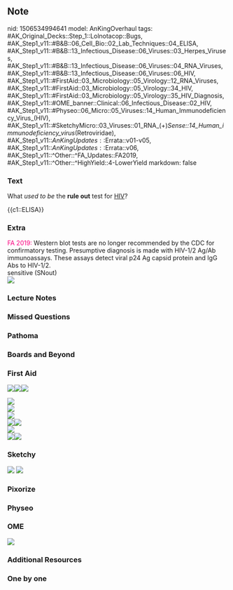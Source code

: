 ## Note
nid: 1506534994641
model: AnKingOverhaul
tags: #AK_Original_Decks::Step_1::Lolnotacop::Bugs, #AK_Step1_v11::#B&B::06_Cell_Bio::02_Lab_Techniques::04_ELISA, #AK_Step1_v11::#B&B::13_Infectious_Disease::06_Viruses::03_Herpes_Viruses, #AK_Step1_v11::#B&B::13_Infectious_Disease::06_Viruses::04_RNA_Viruses, #AK_Step1_v11::#B&B::13_Infectious_Disease::06_Viruses::06_HIV, #AK_Step1_v11::#FirstAid::03_Microbiology::05_Virology::12_RNA_Viruses, #AK_Step1_v11::#FirstAid::03_Microbiology::05_Virology::34_HIV, #AK_Step1_v11::#FirstAid::03_Microbiology::05_Virology::35_HIV_Diagnosis, #AK_Step1_v11::#OME_banner::Clinical::06_Infectious_Disease::02_HIV, #AK_Step1_v11::#Physeo::06_Micro::05_Viruses::14_Human_Immunodeficiency_Virus_(HIV), #AK_Step1_v11::#SketchyMicro::03_Viruses::01_RNA_(+)_Sense::14_Human_immunodeficiency_virus_(Retroviridae), #AK_Step1_v11::$AnKingUpdates::$Errata::v01-v05, #AK_Step1_v11::$AnKingUpdates::$Errata::v06, #AK_Step1_v11::^Other::^FA_Updates::FA2019, #AK_Step1_v11::^Other::^HighYield::4-LowerYield
markdown: false

### Text
What *used to be* the <b>rule out</b> test for <u>HIV</u>?
<div>
  {{c1::ELISA}}
</div>

### Extra
<div>
  <font color="#FC0280">FA 2019:</font> Western blot tests are no
  longer recommended by the CDC for confirmatory testing.
  Presumptive diagnosis is made with HIV-1/2 Ag/Ab immunoassays.
  These assays detect viral p24 Ag capsid protein and IgG Abs to
  HIV-1/2.
</div>
<div>
  sensitive (SNout)
</div><img src="paste-45999099740522.jpg">

### Lecture Notes


### Missed Questions


### Pathoma


### Boards and Beyond


### First Aid
<img src="paste-76338748719107.jpg"><img src=
"paste-231765025226755.jpg"><img src="paste-86719684673539.jpg">
<div>
  <div><img src="paste-34080565493763.jpg"></div>
  <div><img src="paste-65846143614979.jpg"></div>
  <div><img src="paste-76334453751811.jpg"></div>
  <div><img src="paste-80693845557251%20(1).jpg"><img src=
  "paste-82424717377539.jpg"></div>
  <div><img src="paste-290790760775683.jpg"></div>
  <div>
    <div>
      <div><img src="paste-49795850829827.jpg"><img src=
      "paste-76338748719107.jpg"></div>
    </div>
  </div>
</div>

### Sketchy
<img src="paste-224708393959427.jpg"> <img src=
"paste-8060e2af8b521ea5e9c88803b300f4e1c9feae52.png">

### Pixorize


### Physeo


### OME
<div class="ome-widget">
  <a href=
  "https://onlinemeded.org/spa/infectious-disease/hiv/acquire?ref=anki">
  <img src="_OME_AnkiFlashcards_Lesson_1.png"></a>
</div>

### Additional Resources


### One by one

